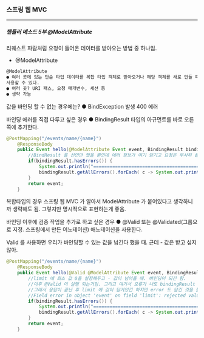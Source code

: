 <h3>스프링 웹 MVC</h3>
<hr/>
<h5>핸들러 메소드 5부 @ModelAttribute</h5>

리퀘스트 파람처럼 요청이 들어온 데이터를 받아오는 방법 중 하나임.

- @ModelAttribute

```tex
@ModelAttribute
● 여러 곳에 있는 단순 타입 데이터를 복합 타입 객체로 받아오거나 해당 객체를 새로 만들 때
사용할 수 있다.
● 여러 곳? URI 패스, 요청 매개변수, 세션 등
● 생략 가능
```

값을 바인딩 할 수 없는 경우에는?
● BindException 발생 400 에러

바인딩 에러를 직접 다루고 싶은 경우
● BindingResult 타입의 아규먼트를 바로 오른쪽에 추가한다.

```java
@PostMapping("/events/name/{name}")
    @ResponseBody
    public Event hello(@ModelAttribute Event event, BindingResult bindingResult) { //만약 이상한 값이 들어오면 바인딩익셉션이 발생함. 배드리퀘스트. 우리가 바인딩 에러를 직접 코드에서 뭔가를 하고싶다. BindingResult 선언하면 바인딩과 관련된 에러가 담겨져 옴.
        //BindResult 를 선언만 했을 뿐인데 에러 정보가 여기 담기고 요청은 무사히 끝남. 바인딩이 제대로 안 됐을 뿐.
        if(bindingResult.hasErrors()) {
            System.out.println("=========================================");
            bindingResult.getAllErrors().forEach( c -> System.out.println(c) );
        }
        return event;
    }
```

복합타입의 경우 스프링 웹 MVC 가 알아서 ModelAttribute 가 붙어있다고 생각하니까 생략해도 됨. 그렇지만 명시적으로 표현하는게 좋음.

바인딩 이후에 검증 작업을 추가로 하고 싶은 경우
● @Valid 또는 @Validated(그룹으로 지정. 스프링에서 만든 어노테이션) 애노테이션을 사용한다.

Valid 를 사용하면 우리가 바인딩할 수 있는 값을 넘긴다 했을 때. 근데 - 값은 받고 싶지 않아.

```java
@PostMapping("/events/name/{name}")
    @ResponseBody
    public Event hello(@Valid @ModelAttribute Event event, BindingResult bindingResult) {
        //limit 에 최소 값 0을 설정해두고 - 값이 넘어올 때. 바인딩이 되긴 함.
        //이후 @Valid 이 실행 되는거임. 그리고 여기서 오류가 나도 bindingResult 에 담김.
        //그래서 응답이 끝난 후 limit 에 값이 담겨있긴 하지만 error 도 담긴 것을 볼 수 있음
        //Field error in object 'event' on field 'limit': rejected value [-10]; codes [Min.event.limit,Min.limit,Min.java.lang.Integer,Min]; arguments [org.springframework.context.support.DefaultMessageSourceResolvable: codes [event.limit,limit]; arguments []; default message [limit],0]; default message [must be greater than or equal to 0]
        if(bindingResult.hasErrors()) {
            System.out.println("=========================================");
            bindingResult.getAllErrors().forEach( c -> System.out.println(c) );
        }
        return event;
    }
```

